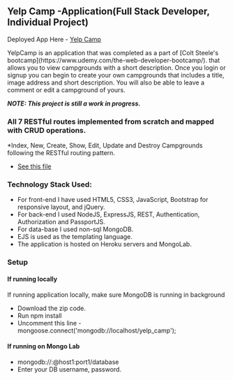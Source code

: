 ## Yelp Camp -Application(Full Stack Developer, Individual Project) 

Deployed App Here - [Yelp Camp](https://sheltered-escarpment-56487.herokuapp.com/)

<p>YelpCamp is an application that was completed as a part of [Colt Steele's bootcamp](https://www.udemy.com/the-web-developer-bootcamp/). that allows you to view campgrounds with a short description. 
Once you login or signup you can begin to create your own campgrounds that includes a title, image address and short description. You will also be able to leave a comment or edit a campground of yours.
</p> 

***NOTE: This project is still a work in progress.***

### All 7 RESTful routes implemented from scratch and mapped with CRUD operations.

*Index, New, Create, Show, Edit, Update and Destroy Campgrounds following the RESTful routing pattern.

* [See this file](chart.html)

### Technology Stack Used:

* For front-end I have used HTML5, CSS3, JavaScript, Bootstrap for responsive layout, and jQuery.
* For back-end I used NodeJS, ExpressJS, REST, Authentication, Authorization and PassportJS.
* For data-base I used non-sql MongoDB.
* EJS is used as the templating language.
* The application is hosted on Heroku servers and MongoLab.

### Setup
#### If running locally
If running application locally, make sure MongoDB is running in background
* Download the zip code.
* Run npm install
* Uncomment this line - mongoose.connect('mongodb://localhost/yelp_camp');

#### If running on Mongo Lab
* mongodb://<dbuser>:<dbpassword>@host1:port1/database
* Enter your DB username, password.
